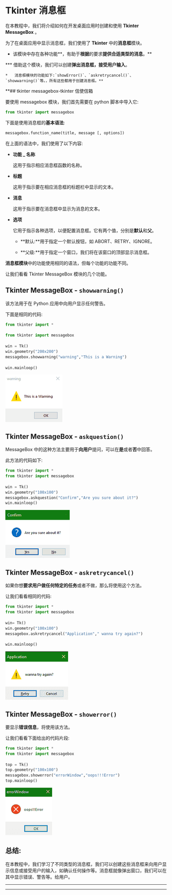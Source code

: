 # Tkinter 消息框

在本教程中，我们将介绍如何在开发桌面应用时创建和使用 **Tkinter MessageBox** 。

为了在桌面应用中显示消息框，我们使用了 **Tkinter** 中的**消息框**模块。

*   该模块中存在各种功能**，有助于**根据**的要求**提供合适类型的消息**。**

***   借助这个模块，我们可以创建**弹出消息框，接受用户输入**。

    *   消息框模块的功能如下:`showError()`、`askretrycancel()`、`showwarning()`等。，所有这些都用于创建消息框。** 

 **## tkinter messagebox-tkinter 信使信箱

要使用 messagebox 模块，我们首先需要在 python 脚本中导入它:

```py
from tkinter import messagebox
```

下面是使用消息框的**基本语法**:

```py
messagebox.function_name(title, message [, options]) 
```

在上面的语法中，我们使用了以下内容:

*   **功能 _ 名称**

    这用于指示相应消息框函数的名称。

*   **标题**

    这用于指示要在相应消息框的标题栏中显示的文本。

*   **消息**

    这用于指示要在消息框中显示为消息的文本。

*   **选项**

    它用于指示各种选项，以便配置消息框。它有两个值，分别是**默认**和**父**。

    *   **默认:**用于指定一个默认按钮，如 ABORT、RETRY、IGNORE。

    *   **父级:**用于指定一个窗口，我们将在该窗口的顶部显示消息框。

**消息框模块**中的功能使用相同的语法，但每个功能的功能不同。

让我们看看 Tkinter MessageBox 模块的几个功能。

## Tkinter MessageBox - `showwarning()`

该方法用于在 Python 应用中向用户显示任何警告。

下面是相同的代码:

```py
from tkinter import *  

from tkinter import messagebox  

win = Tk()  
win.geometry("200x200")  
messagebox.showwarning("warning","This is a Warning")  

win.mainloop() 
```

![Tkinter messagebox module example](img/602fe36f0d1b7cb855a5821ca909aa5c.png)

## Tkinter MessageBox - `askquestion()`

MessageBox 中的这种方法主要用于**向用户**提问，可以在**是**或者**否**中回答。

此方法的代码如下:

```py
from tkinter import *  
from tkinter import messagebox  

win = Tk()  
win.geometry("100x100")  
messagebox.askquestion("Confirm","Are you sure about it?")  
win.mainloop() 
```

![Tkinter messagebox module example](img/bd50a429b0ee5fbbd3d0e944a593672a.png)

## Tkinter MessageBox - `askretrycancel()`

如果你想**要求用户做任何特定的任务**或者不做，那么将使用这个方法。

让我们看看相同的代码:

```py
from tkinter import *  
from tkinter import messagebox  

win= Tk()  
win.geometry("100x100")  
messagebox.askretrycancel("Application"," wanna try again?")  

win.mainloop() 
```

![Tkinter messagebox module example](img/8394cf79a01dd5616946fcb0a568df45.png)

## Tkinter MessageBox - `showerror()`

要显示**错误信息**，将使用该方法。

让我们看看下面给出的代码片段:

```py
from tkinter import *  
from tkinter import messagebox  

top = Tk()  
top.geometry("100x100")  
messagebox.showerror("errorWindow","oops!!!Error")  
top.mainloop() 
```

![Tkinter messagebox module example](img/f2cfaabcee3f5e400a180b75137c4d5e.png)

## 总结:

在本教程中，我们学习了不同类型的消息框，我们可以创建这些消息框来向用户显示信息或接受用户的输入，如确认任何操作等。消息框就像弹出窗口，我们可以在其中显示错误、警告等。给用户。

* * *

* * ***